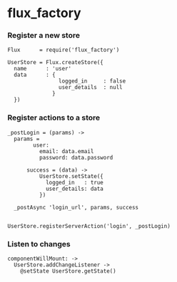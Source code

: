 # flux_factory

### Register a new store
```
Flux      = require('flux_factory')

UserStore = Flux.createStore({
  name      : 'user'
  data      : {
                logged_in     : false
                user_details  : null
              }
  })
```

### Register actions to a store
```
_postLogin = (params) ->
  params =
        user:
          email: data.email
          password: data.password

      success = (data) ->
          UserStore.setState({
            logged_in   : true
            user_details: data
          })
  
  _postAsync 'login_url', params, success
  

UserStore.registerServerAction('login', _postLogin)
```

### Listen to changes
```
componentWillMount: ->
  UserStore.addChangeListener ->
    @setState UserStore.getState()
```
